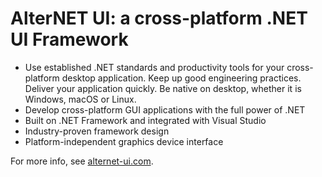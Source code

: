 # AlterNET UI: a cross-platform .NET UI Framework

- Use established .NET standards and productivity tools for your cross-platform desktop application. Keep up good engineering practices. Deliver your application quickly. Be native on desktop, whether it is Windows, macOS or Linux.
- Develop cross-platform GUI applications with the full power of .NET
- Built on .NET Framework and integrated with Visual Studio
- Industry-proven framework design
- Platform-independent graphics device interface

For more info, see [alternet-ui.com](https://alternet-ui.com).